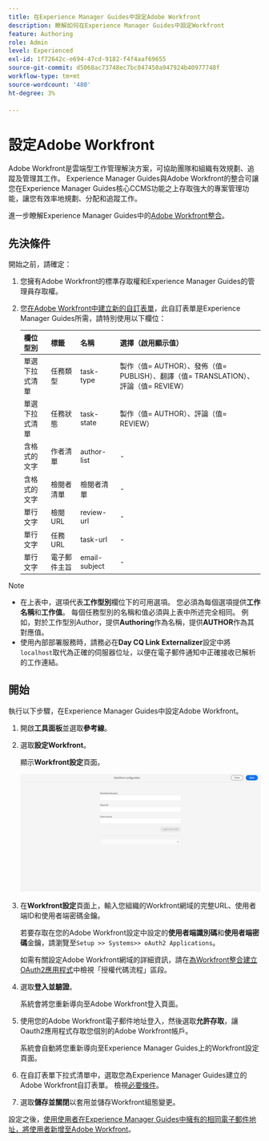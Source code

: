 ```yaml
---
title: 在Experience Manager Guides中設定Adobe Workfront
description: 瞭解如何在Experience Manager Guides中設定Workfront
feature: Authoring
role: Admin
level: Experienced
exl-id: 1f72642c-e694-47cd-9182-f4f4aaf69655
source-git-commit: d5068ac73748ec7bc047450a947924b40977748f
workflow-type: tm+mt
source-wordcount: '480'
ht-degree: 3%

---
```


# 設定Adobe Workfront

Adobe Workfront是雲端型工作管理解決方案，可協助團隊和組織有效規劃、追蹤及管理其工作。 Experience Manager Guides與Adobe Workfront的整合可讓您在Experience Manager Guides核心CCMS功能之上存取強大的專案管理功能，讓您有效率地規劃、分配和追蹤工作。

進一步瞭解Experience Manager Guides中的[Adobe Workfront整合](../user-guide/workfront-integration.md)。

## 先決條件

開始之前，請確定：

1. 您擁有Adobe Workfront的標準存取權和Experience Manager Guides的管理員存取權。
2. 您[在Adobe Workfront中建立新的自訂表單](https://experienceleague.adobe.com/zh-hant/docs/workfront/using/administration-and-setup/customize/custom-forms/design-a-form/design-a-form)，此自訂表單是Experience Manager Guides所需，請特別使用以下欄位：

   | 欄位型別 | 標籤 | 名稱 | 選擇（啟用顯示值） |
   |------------|------|------|-------------------------------|
   | 單選下拉式清單 | 任務類型 | task-type | 製作（值= AUTHOR）、發佈（值= PUBLISH）、翻譯（值= TRANSLATION）、評論（值= REVIEW） |
   | 單選下拉式清單 | 任務狀態 | task-state | 製作（值= AUTHOR）、評論（值= REVIEW） |
   | 含格式的文字 | 作者清單 | author-list | - |
   | 含格式的文字 | 檢閱者清單 | 檢閱者清單 | - |
   | 單行文字 | 檢閱URL | review-url | - |
   | 單行文字 | 任務URL | task-url | - |
   | 單行文字 | 電子郵件主旨 | email-subject | - |

>[!NOTE]
>
> * 在上表中，選項代表&#x200B;**工作型別**&#x200B;欄位下的可用選項。 您必須為每個選項提供&#x200B;**工作名稱**&#x200B;和&#x200B;**工作值**。 每個任務型別的名稱和值必須與上表中所述完全相同。 例如，對於工作型別Author，提供&#x200B;**Authoring**&#x200B;作為名稱，提供&#x200B;**AUTHOR**&#x200B;作為其對應值。
> * 使用內部部署服務時，請務必在&#x200B;**Day CQ Link Externalizer**&#x200B;設定中將`localhost`取代為正確的伺服器位址，以便在電子郵件通知中正確接收已解析的工作連結。

## 開始

執行以下步驟，在Experience Manager Guides中設定Adobe Workfront。

1. 開啟&#x200B;**工具面板**&#x200B;並選取&#x200B;**參考線**。
2. 選取&#x200B;**設定Workfront**。

   顯示&#x200B;**Workfront設定**&#x200B;頁面。

   ![](assets/configure-workfront-page.png)

3. 在&#x200B;**Workfront設定**&#x200B;頁面上，輸入您組織的Workfront網域的完整URL、使用者端ID和使用者端密碼金鑰。

   若要存取在您的Adobe Workfront設定中設定的&#x200B;**使用者端識別碼**&#x200B;和&#x200B;**使用者端密碼**&#x200B;金鑰，請瀏覽至`Setup >> Systems>> oAuth2 Applications`。

   如需有關設定Adobe Workfront網域的詳細資訊，請在[為Workfront整合建立OAuth2應用程式](https://experienceleague.adobe.com/zh-hant/docs/workfront/using/administration-and-setup/configure-integrations/create-oauth-application#create-an-oauth2-application-using-user-credentials-authorization-code-flow)中檢視「授權代碼流程」區段。

4. 選取&#x200B;**登入並驗證**。

   系統會將您重新導向至Adobe Workfront登入頁面。
5. 使用您的Adobe Workfront電子郵件地址登入，然後選取&#x200B;**允許存取**，讓Oauth2應用程式存取您個別的Adobe Workfront帳戶。

   系統會自動將您重新導向至Experience Manager Guides上的Workfront設定頁面。

6. 在自訂表單下拉式清單中，選取您為Experience Manager Guides建立的Adobe Workfront自訂表單。 檢視[必要條件](#prerequisites)。
7. 選取&#x200B;**儲存並關閉**&#x200B;以套用並儲存Workfront組態變更。

設定之後，[使用使用者在Experience Manager Guides中擁有的相同電子郵件地址，將使用者新增至Adobe Workfront](https://experienceleague.adobe.com/zh-hant/docs/workfront/using/administration-and-setup/add-users/create-manage-users/add-users)。
